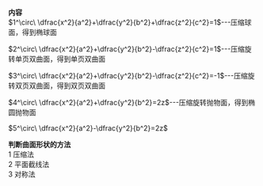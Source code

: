 **内容**  
$1^\circ\ \dfrac{x^2}{a^2}+\dfrac{y^2}{b^2}+\dfrac{z^2}{c^2}=1$---压缩球面，得到椭球面  
  
$2^\circ\ \dfrac{x^2}{a^2}+\dfrac{y^2}{b^2}-\dfrac{z^2}{c^2}=1$---压缩旋转单页双曲面，得到单页双曲面  
  
$3^\circ\ \dfrac{x^2}{a^2}+\dfrac{y^2}{b^2}-\dfrac{z^2}{c^2}=-1$---压缩旋转双页双曲面，得到双页双曲面  
  
$4^\circ\ \dfrac{x^2}{a^2}+\dfrac{y^2}{b^2}=2z$---压缩旋转抛物面，得到椭圆抛物面  
  
$5^\circ\ \dfrac{x^2}{a^2}-\dfrac{y^2}{b^2}=2z$  
  
**判断曲面形状的方法**  
1 压缩法  
2 平面截线法  
3 对称法  
